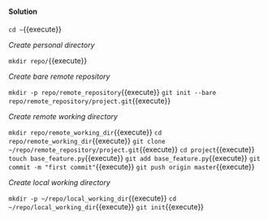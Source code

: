 #### Solution

`cd ~`{{execute}}

*Create personal directory*

`mkdir repo/`{{execute}}


*Create bare remote repository*

`mkdir -p repo/remote_repository`{{execute}}
`git init --bare repo/remote_repository/project.git`{{execute}}


*Create remote working directory*

`mkdir repo/remote_working_dir`{{execute}}
`cd repo/remote_working_dir`{{execute}}
`git clone ~/repo/remote_repository/project.git`{{execute}}
`cd project`{{execute}}
`touch base_feature.py`{{execute}}
`git add base_feature.py`{{execute}}
`git commit -m "first commit"`{{execute}}
`git push origin master`{{execute}}


*Create local working directory*

`mkdir -p ~/repo/local_working_dir`{{execute}}
`cd ~/repo/local_working_dir`{{execute}}
`git init`{{execute}}
